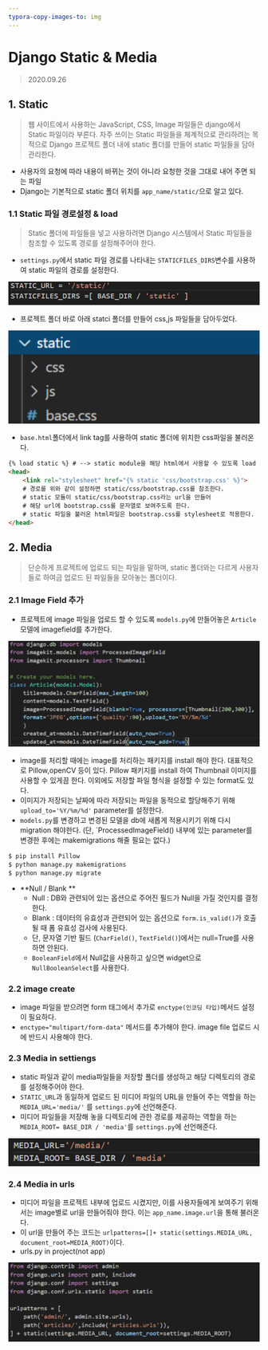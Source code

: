 ```yaml
---
typora-copy-images-to: img
---
```


# Django Static & Media

> 2020.09.26



## 1. Static

> 웹 사이트에서 사용하는 JavaScript, CSS, Image 파일들은 django에서 Static 파일이라 부른다. 자주 쓰이는 Static 파일들을 체계적으로 관리하려는 목적으로 Django 프로젝트 폴더 내에 static 폴더를 만들어 static 파일들을 담아 관리한다.

- 사용자의 요청에 따라 내용이 바뀌는 것이 아니라 요청한 것을 그대로 내어 주면 되는 파일
- Django는 기본적으로 static 폴더 위치를 `app_name/static/`으로 알고 있다.



### 1.1 Static 파일 경로설정 & load

> Static 폴더에 파일들을 넣고 사용하려면 Django 시스템에서 Static 파일들을 참조할 수 있도록 경로를 설정해주어야 한다.

-  `settings.py`에서 static 파일 경로를 나타내는 `STATICFILES_DIRS`변수를 사용하여 static 파일의 경로를 설정한다.

![image-20201021140333854](img\image-20201021140333854.png)

- 프로젝트 폴더 바로 아래 statci 폴더를 만들어 css,js 파일들을 담아두었다.

![image-20201021140400198](img\image-20201021140400198.png)

- `base.html`폴더에서 link tag를 사용하여 static 폴더에 위치한 css파일을 불러온다.

```html
{% load static %} # --> static module을 해당 html에서 사용할 수 있도록 load 함
<head>
    <link rel="stylesheet" href="{% static 'css/bootstrap.css' %}">
    # 경로를 위와 같이 설정하면 static/css/bootstrap.css를 참조한다.
    # static 모듈이 static/css/bootstrap.css라는 url을 만들어
  	# 해당 url에 bootstrap.css를 문자열로 보여주도록 한다.
    # static 파일을 불러온 html파일은 bootstrap.css를 stylesheet로 적용한다.
</head>
```



## 2. Media

> 단순하게 프로젝트에 업로드 되는 파일을 말하며, static 폴더와는 다르게 사용자들로 하여금 업로드 된 파일들을 모아놓는 폴더이다.



### 2.1 Image Field 추가

- 프로젝트에 image 파일을 업로드 할 수 있도록 `models.py`에 만들어놓은 `Article` 모델에 imagefield를 추가한다.

![image-20201021140425817](img\image-20201021140425817.png)

- image를 처리할 때에는 image를 처리하는 패키지를 install 해야 한다. 대표적으로 Pillow,openCV 등이 있다. Pillow 패키지를 install 하여 Thumbnail 이미지를 사용할 수 있게끔 한다. 이외에도 저장할 파일 형식을 설정할 수 있는 format도 있다.
- 이미지가 저장되는 날짜에 따라 저장되는 파일을 동적으로 할당해주기 위해 `upload_to='%Y/%m/%d'` parameter를 설정한다.
- `models.py`를 변경하고 변경된 모델을 db에 새롭게 적용시키기 위해 다시 migration 해야한다. (단, `ProcessedImageField() 내부에 있는 parameter를 변경한 후에는 makemigrations 해줄 필요는 없다.)

```bash
$ pip install Pillow
$ python manage.py makemigrations
$ python manage.py migrate
```



- **Null / Blank **
  - Null :  DB와 관련되어 있는 옵션으로 주어진 필드가 Null을 가질 것인지를 결정한다.
  - Blank : 데이터의 유효성과 관련되어 있는 옵션으로 `form.is_valid()`가 호출될 때 폼 유효성 검사에 사용된다. 
  - 단, 문자열 기반 필드 (`CharField()`, `TextField()`)에서는 null=True를 사용하면 안된다.
  - `BooleanField`에서 Null값을 사용하고 싶으면 widget으로 `NullBooleanSelect`를 사용한다.



### 2.2 image create

- image 파일을 받으려면 form 태그에서 추가로 `enctype(인코딩 타입)`메서드 설정이 필요하다.
- `enctype="multipart/form-data"` 메서드를 추가해야 한다. image file 업로드 시에 반드시 사용해야 한다.



### 2.3 Media in settiengs

- static 파일과 같이 media파일들을 저장할 폴더를 생성하고 해당 디렉토리의 경로를 설정해주어야 한다.
- `STATIC_URL`과 동일하게 업로드 된 미디어 파일의 URL을 만들어 주는 역할을 하는 `MEDIA_URL='media/'` 를 `settings.py`에 선언해준다.
- 미디어 파일들을 저장해 놓을 디렉토리에 관한 경로를 제공하는 역할을 하는 `MEDIA_ROOT= BASE_DIR / 'media'`를 `settings.py`에 선언해준다.

![image-20201021140443402](img\image-20201021140443402.png)



### 2.4 Media in urls

- 미디어 파일을 프로젝트 내부에 업로드 시켰지만, 이를 사용자들에게 보여주기 위해서는 image별로 url을 만들어줘야 한다. 이는 `app_name.image.url`을 통해 불러온다.
- 이 url을 만들어 주는 코드는 `urlpatterns=[]+ static(settings.MEDIA_URL, document_root=MEDIA_ROOT)`이다.
- urls.py in project(not app)

![image-20201021140502268](img\image-20201021140502268.png)